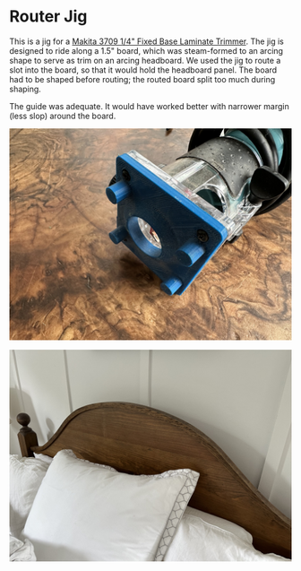 # Router Jig

This is a jig for a [Makita 3709
1/4" Fixed Base Laminate Trimmer](https://www.makitatools.com/products/details/3709). The jig is designed to ride along a 1.5" board, which was steam-formed to an arcing shape to serve as trim on an arcing headboard. We used the jig to route a slot into the board, so that it would hold the headboard panel. The board had to be shaped before routing; the routed board split too much during shaping.

The guide was adequate. It would have worked better with narrower margin (less slop) around the board.

![guide](./guide.jpeg)

![headboard](./headboard.jpeg)
